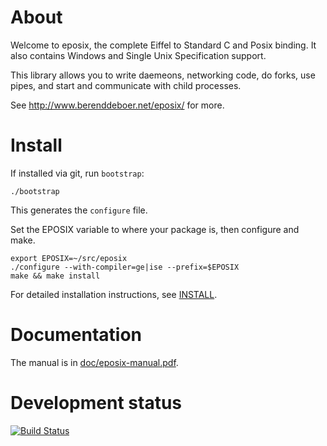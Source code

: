 # About #

Welcome to eposix, the complete Eiffel to Standard C and Posix binding.
It also contains Windows and Single Unix Specification support.

This library allows you to write daemeons, networking code, do forks,
use pipes, and start and communicate with child processes.

See http://www.berenddeboer.net/eposix/ for more.


# Install #

If installed via git, run `bootstrap`:

    ./bootstrap

This generates the `configure` file.

Set the EPOSIX variable to where your package is, then configure and make.

    export EPOSIX=~/src/eposix
    ./configure --with-compiler=ge|ise --prefix=$EPOSIX
    make && make install

For detailed installation instructions, see [INSTALL](INSTALL).


# Documentation #

The manual is in [doc/eposix-manual.pdf](doc/eposix-manual.pdf).


# Development status #

[![Build Status](https://api.travis-ci.org/berenddeboer/eposix.svg?branch=master)](https://travis-ci.org/berenddeboer/eposix/)
